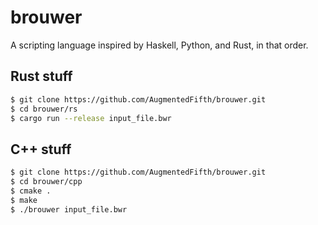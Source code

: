 # brouwer

A scripting language inspired by Haskell, Python, and Rust, in that order.

## Rust stuff

```bash
$ git clone https://github.com/AugmentedFifth/brouwer.git
$ cd brouwer/rs
$ cargo run --release input_file.bwr
```

## C++ stuff

```bash
$ git clone https://github.com/AugmentedFifth/brouwer.git
$ cd brouwer/cpp
$ cmake .
$ make
$ ./brouwer input_file.bwr
```
